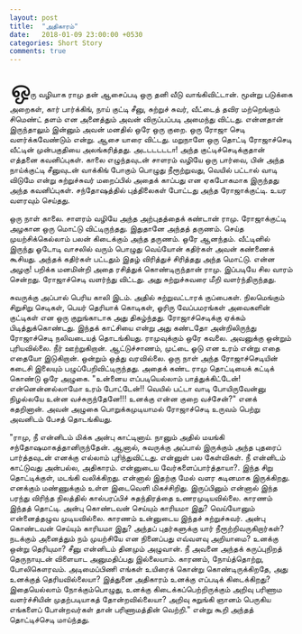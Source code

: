 ```yaml
---
layout: post
title:  "அதிகாரம்"
date:   2018-01-09 23:00:00 +0530
categories: Short Story
comments: true
---
```


<span style="font-size: 35pt">ஒ</span>ரு வழியாக ராமு தன் ஆசைப்படி ஒரு தனி வீடு வாங்கிவிட்டான். மூன்று படுக்கை அறைகள், கார் பார்க்கிங், நாய் குட்டி சீனு, சுற்றுச் சுவர், வீட்டைத் தவிர மற்றெங்கும் சிமெண்ட் தளம் என அனைத்தும் அவன் விருப்பப்படி அமைந்து விட்டது. என்னதான் இருந்தாலும் இன்னும் அவன் மனதில் ஒரே ஒரு குறை. ஒரு ரோஜா செடி வளர்க்கவேண்டும் என்று. ஆசை யாரை விட்டது. மறுநாளே ஒரு தொட்டி ரோஜாச்செடி வீட்டின் முன்பகுதியை அலங்கரித்தது. அடடடடடடா! அந்த குட்டிச்செடிக்குதான் எத்தனை கவனிப்புகள். காலை எழுந்தவுடன் சாளரம் வழியே ஒரு பார்வை, பின் அந்த நாய்க்குட்டி சீனுவுடன் வாக்கிங் போகும் பொழுது நீரூற்றுவது, வெயில் பட்டால் வாடி விடுமே என்று சுற்றுச்சுவர் மறைப்பில் அதைக் காப்பது என ஏகபோகமாக இருந்தது அந்த கவனிப்புகள். சந்தோஷத்தில் புத்திலைகள் போட்டது அந்த ரோஜாக்குட்டி. உயர வளரவும் செய்தது.

ஒரு நாள் காலை. சாளரம் வழியே அந்த அற்புதத்தைக் கண்டான் ராமு. ரோஜாக்குட்டி அழகான ஒரு மொட்டு விட்டிருந்தது. இதுதானே அந்தத் தருணம். செய்த முயற்சிக்கெல்லாம் பலன் கிடைக்கும் அந்த தருணம். ஒரே ஆனந்தம். வீட்டினில் இருந்து ஓடோடி வாசலில் வரும் பொழுது வெய்யோன் கதிர்கள் அவன் கண்ணைக் கூசியது. அந்தக் கதிர்கள் பட்டதும் இதழ் விரித்துச் சிரித்தது அந்த மொட்டு. என்ன அழகு! பறிக்க மனமின்றி அதை ரசித்துக் கொண்டிருந்தான் ராமு. இப்படியே சில வாரம் சென்றது. ரோஜாச்செடி வளர்ந்து விட்டது. அது சுற்றுச்சுவரை மீறி வளர்ந்திருந்தது. 

சுவருக்கு அப்பால் பெரிய காலி இடம். அதில் சுற்றுவட்டாரக் குப்பைகள். நிலமெங்கும் சிறுசிறு செடிகள், பெயர் தெரியாக் கொடிகள், ஓரிரு வேப்பமரங்கள் அவைகளின் குட்டிகள் என ஒரு குறுங்காடாக அது திகழ்ந்தது. ரோஜாச்செடிக்கு ஏக்கம் பிடித்துக்கொண்டது. இந்தக் காட்சியை என்று அது கண்டதோ அன்றிலிருந்து ரோஜாச்செடி நலிவடையத் தொடங்கியது. ராமுவுக்கும் ஒரே கவலை. அவனுக்கு ஒன்றும் புரியவில்லை. நீர் ஊற்றுகிறான். ஆட்டுச்சாணம், முட்டை ஓடு என உரம் என்று எதை எதையோ இடுகிறான். ஒன்றும் ஒத்து வரவில்லை. ஒரு நாள் அந்த ரோஜாச்செடியின் கடைசி இலையும் பழுப்பேறிவிட்டிருந்தது. அதைக் கண்ட ராமு தொட்டியைக் கட்டிக் கொண்டு  ஒரே அழுகை. "உன்னைய எப்படியெல்லாம் பாத்துக்கிட்டேன்! என்னென்னல்லாமோ உரம் போட்டேன்!! வெயில் பட்டா வாடி போயிருவேன்னு நிழல்லயே உன்ன வச்சுருந்தேனே!!! உனக்கு என்ன குறை வச்சேன்?" எனக் கதறினான். அவன் அழுகை பொறுக்கமுடியாமல் ரோஜாச்செடி உருவம் பெற்று அவனிடம் பேசத் தொடங்கியது.

"ராமு, நீ என்னிடம் மிக்க அன்பு காட்டினாய். நானும் அதில் மயங்கி சந்தோஷமாகத்தானிருந்தேன். ஆனால், சுவருக்கு அப்பால் இருக்கும் அந்த புதரைப் பார்த்தவுடன் எனக்கு எல்லாம் புரிந்துவிட்டது. என்னுள் பல கேள்விகள். நீ என்னிடம் காட்டுவது அன்பல்ல, அதிகாரம். என்னுடைய வேர்களைப்பார்த்தாயா?. இந்த சிறு தொட்டிக்குள், மடங்கி வலிக்கிறது. என்னால் இதற்கு மேல் வளர கடினமாக இருக்கிறது. எனக்கும் மண்ணுக்கும் உள்ள இடைவெளி மிகச்சிறிது. இருப்பினும் என்னால் இந்த பரந்து விரிந்த நிலத்தில் கால்பரப்பிச் சுதந்திரத்தை உணரமுடியவில்லை. காரணம் இந்தத் தொட்டி.  அன்பு கொண்டவன் செய்யும் காரியமா இது? வெய்யோனும் என்னைத்தழுவ முடியவில்லை. காரணம் உன்னுடைய இந்தச் சுற்றுச்சுவர்.  அன்பு கொண்டவன் செய்யும் காரியமா இது? அந்தப் புதர்களுக்கு யார் நீரூற்றிவருகிறார்கள்? நடக்கும் அனைத்தும் நம் முயற்சியே என நினைப்பது எவ்வளவு அறியாமை? உனக்கு ஒன்று  தெரியுமா? சீனு என்னிடம் தினமும் அழுவான். நீ அவனை அந்தக்  கருப்புநிறத் தெருநாயுடன் விளையாட அனுமதிப்பது இல்லையாம். காரணம், நோய்த்தொற்று, போலிகௌரவம். அடிமைப்பிணி எங்கள் உயிரைக் கொன்று கொண்டிருக்கிறதே, அது உனக்குத் தெரியவில்லையா? இத்துனை அதிகாரம் உனக்கு எப்படிக் கிடைக்கிறது? இதையெல்லாம் நோக்கும்பொழுது, உனக்கு கிடைக்கப்பெற்றிருக்கும் அறிவு பரிணாம வளர்ச்சியின் முதற்படியாகத் தோன்றவில்லையா? அறிவு சுறுங்கி ஞானம் பெருகிய எங்களைப் போன்றவர்கள் தான் பரிணாமத்தின் வெற்றி." என்று கூறி அந்தத் தொட்டிச்செடி மாய்ந்தது.






